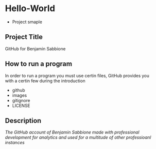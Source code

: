 # Hello-World
- Project smaple


## Project Title 
GitHub for Benjamin Sabbione

## How to run a program 
In order to run a program you must use certin files, GitHub provides you with a certin few during the introduction
- github
- images
- gitignore
- LICENSE


## Description 
_The GitHub account of Benjamin Sabbione made with professional development for analytics and used for a multitude of other professioanl instances_

## 

